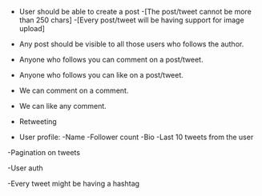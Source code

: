 - User should be able to create a post
    -[The post/tweet cannot be more than 250 chars]
    -[Every post/tweet will be having support for image upload]


- Any post should be visible to all those users who follows the author.

- Anyone who follows you can comment on a post/tweet.

- Anyone who follows you can like on a post/tweet.

- We can comment on a comment.

- We can like any comment.

- Retweeting

- User profile:
    -Name
    -Follower count
    -Bio
    -Last 10 tweets from the user

-Pagination on tweets

-User auth

-Every tweet might be having a hashtag

